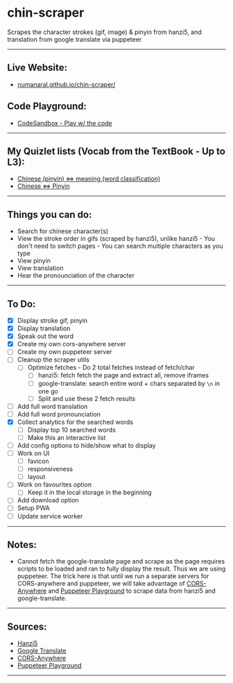 # chin-scraper
Scrapes the character strokes (gif, image) &amp; pinyin from hanzi5, and translation from google translate via puppeteer

---
## Live Website:
- [numanaral.github.io/chin-scraper/](https://numanaral.github.io/chin-scraper/)
## Code Playground:
- [CodeSandbox - Play w/ the code](https://codesandbox.io/s/chin-scraper-4qw4v)
---
## My Quizlet lists (Vocab from the TextBook - Up to L3):
- [Chinese (pinyin) <=> meaning (word classification)](https://quizlet.com/537832006/%E4%B8%AD%E6%96%87-chinese-%E4%B8%AD%E6%96%87-pinyin-meaning-word-classification-flash-cards/)
- [Chinese <=> Pinyin](https://quizlet.com/537833049/%E4%B8%AD%E6%96%87-chinese-%E4%B8%AD%E6%96%87-pinyin-flash-cards/)
---
## Things you can do:
- Search for chinese character(s)
- View the stroke order in gifs (scraped by hanzi5), unlike hanzi5
		- You don't need to switch pages
		- You can search multiple characters as you type
- View pinyin
- View translation
- Hear the pronounciation of the character
---
## To Do: 
- [x] Display stroke gif, pinyin
- [x] Display translation
- [x] Speak out the word
- [x] Create my own cors-anywhere server
- [ ] Create my own puppeteer server
- [ ] Cleanup the scraper utils
	- [ ] Optimize fetches - Do 2 total fetches instead of fetch/char
    	- [ ] hanzi5: fetch fetch the page and extract all, remove iframes
    	- [ ] google-translate: search entire word + chars separated by `\n`  in one go
    	- [ ] Split and use these 2 fetch results
- [ ] Add full word translation
- [ ] Add full word pronounciation
- [x] Collect analytics for the searched words
  - [ ] Display top 10 searched words
  - [ ] Make this an interactive list
- [ ] Add config options to hide/show what to display
- [ ] Work on UI
  - [ ] favicon
  - [ ] responsiveness
  - [ ] layout
- [ ] Work on favourites option
	- [ ] Keep it in the local storage in the beginning
- [ ] Add download option
- [ ] Setup PWA
- [ ] Update service worker
---
## Notes:
- Cannot fetch the google-translate page and scrape as the page requires scripts to be loaded and ran to fully display the result. Thus we are using puppeteer. The trick here is that until we run a separate servers for CORS-anywhere and puppeteer, we will take advantage of [CORS-Anywhere](https://cors-anywhere.herokuapp.com/) and [Puppeteer Playground](https://backend-dot-try-puppeteer.appspot.com) to scrape data from hanzi5 and google-translate.
---
## Sources:
- [Hanzi5](http://hanzi5.com/)
- [Google Translate](https://translate.google.com/)
- [CORS-Anywhere](https://cors-anywhere.herokuapp.com/)
- [Puppeteer Playground](https://backend-dot-try-puppeteer.appspot.com)
---
